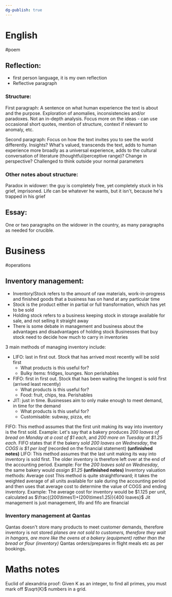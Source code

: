 ```yaml
---
dg-publish: true
---
```

# English
#poem 
## Reflection:
- first person language, it is my own reflection
- Reflective paragraph
### Structure:
First paragraph:
A sentence on what human experience the text is about and the purpose. Exploration of anomalies, inconsistencies and/or paradoxes. Not an in-depth analysis. Focus more on the ideas - can use occasional short quotes, mention of structure, context if relevant to anomaly, etc.

Second paragraph:
Focus on how the text invites you to see the world differently. Insights? What's valued, transcends the text, adds to human experience more broadly as a universal experience, adds to the cultural conversation of literature (thoughtful/perceptive range)? Change in perspective? Challenged to think outside your normal parameters

### Other notes about structure:
Paradox in widower: the guy is completely free, yet completely stuck in his grief, imprisoned. Life can be whatever he wants, but it isn't, because he's trapped in his grief

## Essay:
One or two paragraphs on the widower in the country, as many paragraphs as needed for crucible.

# Business
#operations 
## Inventory management:
- Inventory/Stock refers to the amount of raw materials, work-in-progress and finished goods that a business has on hand at any particular time
- Stock is the product either in partial or full transformation, which has yet to be sold
- Holding stock refers to a business keeping stock in storage available for sale, and not selling it straight away
- There is some debate in management and business about the advantages and disadvantages of holding stock
Businesses that buy stock need to decide how much to carry in inventories

3 main methods of managing inventory include:
- LIFO: last in first out. Stock that has arrived most recently will be sold first
	- What products is this useful for?
	- Bulky items: fridges, lounges. Non perishables
- FIFO: first in first out. Stock that has been waiting the longest is sold first (arrived least recently)
	- What products is this useful for?
	- Food: fruit, chips, tea. Perishables
- JIT: just in time. Businesses aim to only make enough to meet demand, in time for the demand
	- What products is this useful for?
	- Customisable: subway, pizza, etc

FIFO: This method assumes that the first unit making its way into inventory is the first sold.
Example:
Let's say that a bakery produces *200 loaves of bread on Monday at a cost of $1 each*, and *200 more on Tuesday at $1.25 each*. FIFO states that if the bakery *sold 200 loaves on Wednesday*, the *COGS is $1 per loaf* (recorded on the financial statement) **(unfinished notes)**
LIFO: This method assumes that the last unit making its way into inventory is sold first. The older inventory is therefore left over at the end of the accounting period.
Example:
For the *200 loaves sold on Wednesday*, the same bakery would *assign $1.25* **(unfinished notes)**
Inventory valuation methods: Average cost
This method is quite straightforward; it takes the weighted average of all units available for sale during the accounting period and then uses that average cost to determine the value of COGS and ending inventory.
Example:
The average cost for inventory would be $1.125 per unit, calculated as $\frac{(200\times1)+(200\times1.25)}{400 loaves}$
Jit management is just management, lifo and fifo are financial
### Inventory management at Qantas
Qantas doesn't store many products to meet customer demands, therefore inventory is not stored *planes are not sold to customers, therefore they wait in hangars, are more like the ovens at a bakery (equipment) rather than the bread or flour (inventory)* Qantas orders/prepares in flight meals etc as per bookings.


# Maths notes
Euclid of alexandria proof:
Given K as an integer, to find all primes, you must mark off $\sqrt{K}$ numbers in a grid.